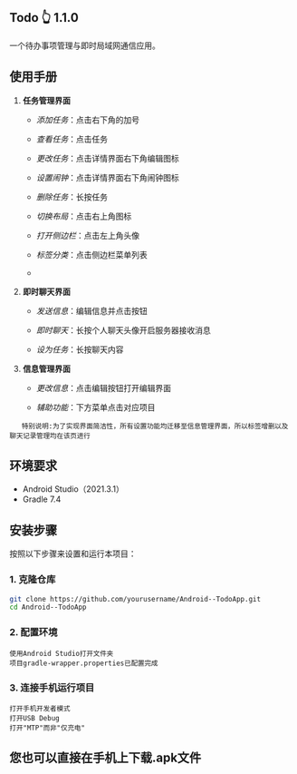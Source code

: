 ## Todo 👆 1.1.0

一个待办事项管理与即时局域网通信应用。

## 使用手册

1. **任务管理界面**

   * *添加任务*：点击右下角的加号

   * *查看任务*：点击任务

   * *更改任务*：点击详情界面右下角编辑图标

   * *设置闹钟*：点击详情界面右下角闹钟图标

   * *删除任务*：长按任务

   * *切换布局*：点击右上角图标

   * *打开侧边栏*：点击左上角头像

   * *标签分类*：点击侧边栏菜单列表
   * 
2. **即时聊天界面**

   * *发送信息*：编辑信息并点击按钮
     
   * *即时聊天*：长按个人聊天头像开启服务器接收消息
     
   * *设为任务*：长按聊天内容
   
3. **信息管理界面**
   
   * *更改信息*：点击编辑按钮打开编辑界面
     
   * *辅助功能*：下方菜单点击对应项目

```
   特别说明:为了实现界面简洁性，所有设置功能均迁移至信息管理界面，所以标签增删以及聊天记录管理均在该页进行
```

## 环境要求

- Android Studio（2021.3.1）
- Gradle 7.4

## 安装步骤

按照以下步骤来设置和运行本项目：

### 1. 克隆仓库

```bash
git clone https://github.com/yourusername/Android--TodoApp.git
cd Android--TodoApp
```

### 2. 配置环境

```
使用Android Studio打开文件夹
项目gradle-wrapper.properties已配置完成
```

### 3. 连接手机运行项目

```
打开手机开发者模式
打开USB Debug
打开"MTP"而非"仅充电"
```

## 您也可以直接在手机上下载.apk文件
